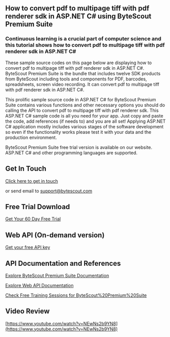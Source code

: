 ## How to convert pdf to multipage tiff with pdf renderer sdk in ASP.NET C# using ByteScout Premium Suite

### Continuous learning is a crucial part of computer science and this tutorial shows how to convert pdf to multipage tiff with pdf renderer sdk in ASP.NET C#

These sample source codes on this page below are displaying how to convert pdf to multipage tiff with pdf renderer sdk in ASP.NET C#. ByteScout Premium Suite is the bundle that includes twelve SDK products from ByteScout including tools and components for PDF, barcodes, spreadsheets, screen video recording. It can convert pdf to multipage tiff with pdf renderer sdk in ASP.NET C#.

This prolific sample source code in ASP.NET C# for ByteScout Premium Suite contains various functions and other necessary options you should do calling the API to convert pdf to multipage tiff with pdf renderer sdk. This ASP.NET C# sample code is all you need for your app. Just copy and paste the code, add references (if needs to) and you are all set! Applying ASP.NET C# application mostly includes various stages of the software development so even if the functionality works please test it with your data and the production environment.

ByteScout Premium Suite free trial version is available on our website. ASP.NET C# and other programming languages are supported.

## Get In Touch

[Click here to get in touch](https://bytescout.zendesk.com/hc/en-us/requests/new?subject=ByteScout%20Premium%20Suite%20Question)

or send email to [support@bytescout.com](mailto:support@bytescout.com?subject=ByteScout%20Premium%20Suite%20Question) 

## Free Trial Download

[Get Your 60 Day Free Trial](https://bytescout.com/download/web-installer?utm_source=github-readme)

## Web API (On-demand version)

[Get your free API key](https://pdf.co/documentation/api?utm_source=github-readme)

## API Documentation and References

[Explore ByteScout Premium Suite Documentation](https://bytescout.com/documentation/index.html?utm_source=github-readme)

[Explore Web API Documentation](https://pdf.co/documentation/api?utm_source=github-readme)

[Check Free Training Sessions for ByteScout%20Premium%20Suite](https://academy.bytescout.com/)

## Video Review

[https://www.youtube.com/watch?v=NEwNs2b9YN8](https://www.youtube.com/watch?v=NEwNs2b9YN8)
